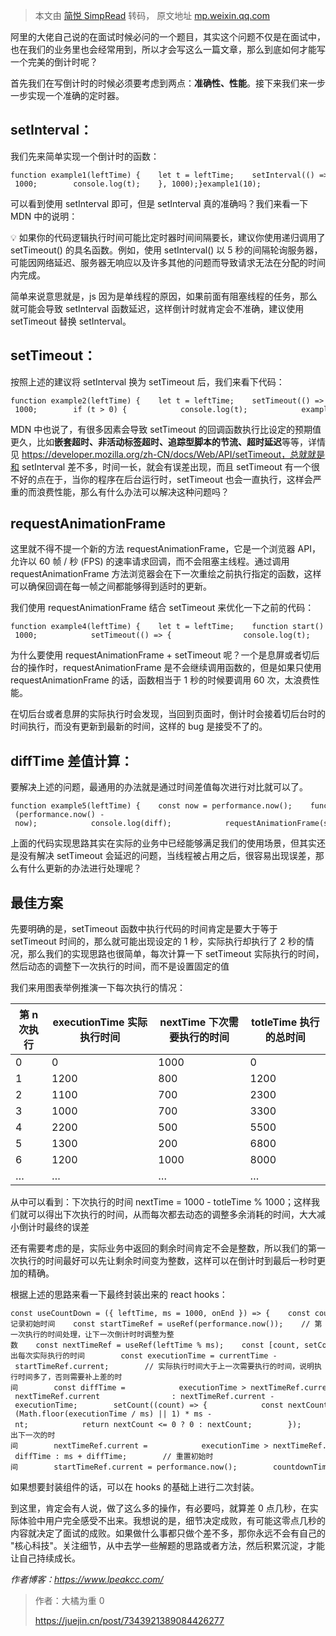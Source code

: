 > 本文由 [简悦 SimpRead](http://ksria.com/simpread/) 转码， 原文地址 [mp.weixin.qq.com](https://mp.weixin.qq.com/s/-ZAmctYRSv_HWZcV1dx46g)

阿里的大佬自己说的在面试时候必问的一个题目，其实这个问题不仅是在面试中，也在我们的业务里也会经常用到，所以才会写这么一篇文章，那么到底如何才能写一个完美的倒计时呢？

首先我们在写倒计时的时候必须要考虑到两点：**准确性、性能**。接下来我们来一步一步实现一个准确的定时器。

setInterval：
------------

我们先来简单实现一个倒计时的函数：

```
function example1(leftTime) {    let t = leftTime;    setInterval(() => {        t = t - 1000;        console.log(t);    }, 1000);}example1(10);
```

可以看到使用 setInterval 即可，但是 setInterval 真的准确吗？我们来看一下 MDN 中的说明：

💡 如果你的代码逻辑执行时间可能比定时器时间间隔要长，建议你使用递归调用了 setTimeout() 的具名函数。例如，使用 setInterval() 以 5 秒的间隔轮询服务器，可能因网络延迟、服务器无响应以及许多其他的问题而导致请求无法在分配的时间内完成。

简单来说意思就是，js 因为是单线程的原因，如果前面有阻塞线程的任务，那么就可能会导致 setInterval 函数延迟，这样倒计时就肯定会不准确，建议使用 setTimeout 替换 setInterval。

setTimeout：
-----------

按照上述的建议将 setInterval 换为 setTimeout 后，我们来看下代码：

```
function example2(leftTime) {    let t = leftTime;    setTimeout(() => {        t = t - 1000;        if (t > 0) {            console.log(t);            example2(t);        }        console.log(t);    }, 1000);}
```

MDN 中也说了，有很多因素会导致 setTimeout 的回调函数执行比设定的预期值更久，比如**嵌套超时、非活动标签超时、追踪型脚本的节流、超时延迟**等等，详情见 https://developer.mozilla.org/zh-CN/docs/Web/API/setTimeout，总就就是和 setInterval 差不多，时间一长，就会有误差出现，而且 setTimeout 有一个很不好的点在于，当你的程序在后台运行时，setTimeout 也会一直执行，这样会严重的而浪费性能，那么有什么办法可以解决这种问题吗？

requestAnimationFrame
---------------------

这里就不得不提一个新的方法 requestAnimationFrame，它是一个浏览器 API，允许以 60 帧 / 秒 (FPS) 的速率请求回调，而不会阻塞主线程。通过调用 requestAnimationFrame 方法浏览器会在下一次重绘之前执行指定的函数，这样可以确保回调在每一帧之间都能够得到适时的更新。

我们使用 requestAnimationFrame 结合 setTimeout 来优化一下之前的代码：

```
function example4(leftTime) {    let t = leftTime;    function start() {        requestAnimationFrame(() => {            t = t - 1000;            setTimeout(() => {                console.log(t);                start();            }, 1000);        });    }    start();}
```

为什么要使用 requestAnimationFrame + setTimeout 呢？一个是息屏或者切后台的操作时，requestAnimationFrame 是不会继续调用函数的，但是如果只使用 requestAnimationFrame 的话，函数相当于 1 秒的时候要调用 60 次，太浪费性能。

在切后台或者息屏的实际执行时会发现，当回到页面时，倒计时会接着切后台时的时间执行，而没有更新到最新的时间，这样的 bug 是接受不了的。

diffTime 差值计算：
--------------

要解决上述的问题，最通用的办法就是通过时间差值每次进行对比就可以了。

```
function example5(leftTime) {    const now = performance.now();    function start() {        setTimeout(() => {            const diff = leftTime - (performance.now() - now);            console.log(diff);            requestAnimationFrame(start);        }, 1000);    }    start();}
```

上面的代码实现思路其实在实际的业务中已经能够满足我们的使用场景，但其实还是没有解决 setTimeout 会延迟的问题，当线程被占用之后，很容易出现误差，那么有什么更新的办法进行处理呢？

最佳方案
----

先要明确的是，setTimeout 函数中执行代码的时间肯定是要大于等于 setTimeout 时间的，那么就可能出现设定的 1 秒，实际执行却执行了 2 秒的情况，那么我们的实现思路也很简单，每次计算一下 setTimeout 实际执行的时间，然后动态的调整下一次执行的时间，而不是设置固定的值

我们来用图表举例推演一下每次执行的情况：

<table><thead><tr data-style="border-width: 1px 0px 0px; border-right-style: initial; border-bottom-style: initial; border-left-style: initial; border-right-color: initial; border-bottom-color: initial; border-left-color: initial; border-top-style: solid; border-top-color: rgb(204, 204, 204); background-color: white;"><th data-style="border-top-width: 1px; border-color: rgb(204, 204, 204); text-align: left; background-color: rgb(240, 240, 240); min-width: 85px;">第 n 次执行</th><th data-style="border-top-width: 1px; border-color: rgb(204, 204, 204); text-align: left; background-color: rgb(240, 240, 240); min-width: 85px;">executionTime 实际执行时间</th><th data-style="border-top-width: 1px; border-color: rgb(204, 204, 204); text-align: left; background-color: rgb(240, 240, 240); min-width: 85px;">nextTime 下次需要执行的时间</th><th data-style="border-top-width: 1px; border-color: rgb(204, 204, 204); text-align: left; background-color: rgb(240, 240, 240); min-width: 85px;">totleTime 执行的总时间</th></tr></thead><tbody><tr data-style="border-width: 1px 0px 0px; border-right-style: initial; border-bottom-style: initial; border-left-style: initial; border-right-color: initial; border-bottom-color: initial; border-left-color: initial; border-top-style: solid; border-top-color: rgb(204, 204, 204); background-color: white;"><td data-style="border-color: rgb(204, 204, 204); min-width: 85px;">0</td><td data-style="border-color: rgb(204, 204, 204); min-width: 85px;">0</td><td data-style="border-color: rgb(204, 204, 204); min-width: 85px;">1000</td><td data-style="border-color: rgb(204, 204, 204); min-width: 85px;">0</td></tr><tr data-style="border-width: 1px 0px 0px; border-right-style: initial; border-bottom-style: initial; border-left-style: initial; border-right-color: initial; border-bottom-color: initial; border-left-color: initial; border-top-style: solid; border-top-color: rgb(204, 204, 204); background-color: rgb(248, 248, 248);"><td data-style="border-color: rgb(204, 204, 204); min-width: 85px;">1</td><td data-style="border-color: rgb(204, 204, 204); min-width: 85px;">1200</td><td data-style="border-color: rgb(204, 204, 204); min-width: 85px;">800</td><td data-style="border-color: rgb(204, 204, 204); min-width: 85px;">1200</td></tr><tr data-style="border-width: 1px 0px 0px; border-right-style: initial; border-bottom-style: initial; border-left-style: initial; border-right-color: initial; border-bottom-color: initial; border-left-color: initial; border-top-style: solid; border-top-color: rgb(204, 204, 204); background-color: white;"><td data-style="border-color: rgb(204, 204, 204); min-width: 85px;">2</td><td data-style="border-color: rgb(204, 204, 204); min-width: 85px;">1100</td><td data-style="border-color: rgb(204, 204, 204); min-width: 85px;">700</td><td data-style="border-color: rgb(204, 204, 204); min-width: 85px;">2300</td></tr><tr data-style="border-width: 1px 0px 0px; border-right-style: initial; border-bottom-style: initial; border-left-style: initial; border-right-color: initial; border-bottom-color: initial; border-left-color: initial; border-top-style: solid; border-top-color: rgb(204, 204, 204); background-color: rgb(248, 248, 248);"><td data-style="border-color: rgb(204, 204, 204); min-width: 85px;">3</td><td data-style="border-color: rgb(204, 204, 204); min-width: 85px;">1000</td><td data-style="border-color: rgb(204, 204, 204); min-width: 85px;">700</td><td data-style="border-color: rgb(204, 204, 204); min-width: 85px;">3300</td></tr><tr data-style="border-width: 1px 0px 0px; border-right-style: initial; border-bottom-style: initial; border-left-style: initial; border-right-color: initial; border-bottom-color: initial; border-left-color: initial; border-top-style: solid; border-top-color: rgb(204, 204, 204); background-color: white;"><td data-style="border-color: rgb(204, 204, 204); min-width: 85px;">4</td><td data-style="border-color: rgb(204, 204, 204); min-width: 85px;">2200</td><td data-style="border-color: rgb(204, 204, 204); min-width: 85px;">500</td><td data-style="border-color: rgb(204, 204, 204); min-width: 85px;">5500</td></tr><tr data-style="border-width: 1px 0px 0px; border-right-style: initial; border-bottom-style: initial; border-left-style: initial; border-right-color: initial; border-bottom-color: initial; border-left-color: initial; border-top-style: solid; border-top-color: rgb(204, 204, 204); background-color: rgb(248, 248, 248);"><td data-style="border-color: rgb(204, 204, 204); min-width: 85px;">5</td><td data-style="border-color: rgb(204, 204, 204); min-width: 85px;">1300</td><td data-style="border-color: rgb(204, 204, 204); min-width: 85px;">200</td><td data-style="border-color: rgb(204, 204, 204); min-width: 85px;">6800</td></tr><tr data-style="border-width: 1px 0px 0px; border-right-style: initial; border-bottom-style: initial; border-left-style: initial; border-right-color: initial; border-bottom-color: initial; border-left-color: initial; border-top-style: solid; border-top-color: rgb(204, 204, 204); background-color: white;"><td data-style="border-color: rgb(204, 204, 204); min-width: 85px;">6</td><td data-style="border-color: rgb(204, 204, 204); min-width: 85px;">1200</td><td data-style="border-color: rgb(204, 204, 204); min-width: 85px;">1000</td><td data-style="border-color: rgb(204, 204, 204); min-width: 85px;">8000</td></tr><tr data-style="border-width: 1px 0px 0px; border-right-style: initial; border-bottom-style: initial; border-left-style: initial; border-right-color: initial; border-bottom-color: initial; border-left-color: initial; border-top-style: solid; border-top-color: rgb(204, 204, 204); background-color: rgb(248, 248, 248);"><td data-style="border-color: rgb(204, 204, 204); min-width: 85px;">…</td><td data-style="border-color: rgb(204, 204, 204); min-width: 85px;">…</td><td data-style="border-color: rgb(204, 204, 204); min-width: 85px;">…</td><td data-style="border-color: rgb(204, 204, 204); min-width: 85px;">…</td></tr></tbody></table>

从中可以看到：下次执行的时间 nextTime = 1000 - totleTime % 1000；这样我们就可以得出下次执行的时间，从而每次都去动态的调整多余消耗的时间，大大减小倒计时最终的误差

还有需要考虑的是，实际业务中返回的剩余时间肯定不会是整数，所以我们的第一次执行的时间最好可以先让剩余时间变为整数，这样可以在倒计时到最后一秒时更加的精确。

根据上述的思路来看一下最终封装出来的 react hooks：

```
const useCountDown = ({ leftTime, ms = 1000, onEnd }) => {    const countdownTimer = useRef();    const startTimer = useRef();    //记录初始时间    const startTimeRef = useRef(performance.now());    // 第一次执行的时间处理，让下一次倒计时时调整为整数    const nextTimeRef = useRef(leftTime % ms);    const [count, setCount] = useState(leftTime);    const clearTimer = () => {        countdownTimer.current && clearTimeout(countdownTimer.current);        startTimer.current && clearTimeout(startTimer.current);    };    const startCountDown = () => {        clearTimer();        const currentTime = performance.now();        // 算出每次实际执行的时间        const executionTime = currentTime - startTimeRef.current;        // 实际执行时间大于上一次需要执行的时间，说明执行时间多了，否则需要补上差的时间        const diffTime =            executionTime > nextTimeRef.current                ? executionTime - nextTimeRef.current                : nextTimeRef.current - executionTime;        setCount((count) => {            const nextCount =                count - (Math.floor(executionTime / ms) || 1) * ms - nt;            return nextCount <= 0 ? 0 : nextCount;        });        // 算出下一次的时间        nextTimeRef.current =            executionTime > nextTimeRef.current ? ms - diffTime : ms + diffTime;        // 重置初始时间        startTimeRef.current = performance.now();        countdownTimer.current = setTimeout(() => {            requestAnimationFrame(startCountDown);        }, nextTimeRef.current);    };    useEffect(() => {        setCount(leftTime);        startTimer.current = setTimeout(startCountDown, nextTimeRef.current);        return () => {  clearTimer();        };    }, [leftTime]);    useEffect(() => {        if (count <= 0) {            clearTimer();            onEnd && onEnd();        }    }, [count]);    return count;};export default useCountDown;
```

如果想要封装组件的话，可以在 hooks 的基础上进行二次封装。

到这里，肯定会有人说，做了这么多的操作，有必要吗，就算差 0 点几秒，在实际体验中用户完全感受不出来。我想说的是，细节决定成败，有可能这零点几秒的内容就决定了面试的成败。如果做什么事都只做个差不多，那你永远不会有自己的 "核心科技"。关注细节，从中去学一些解题的思路或者方法，然后积累沉淀，才能让自己持续成长。

_作者博客：https://www.lpeakcc.com/_

> 作者：大橘为重 0
> 
> https://juejin.cn/post/7343921389084426277